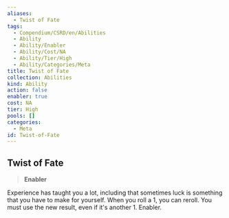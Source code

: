```yaml
---
aliases:
  - Twist of Fate
tags:
  - Compendium/CSRD/en/Abilities
  - Ability
  - Ability/Enabler
  - Ability/Cost/NA
  - Ability/Tier/High
  - Ability/Categories/Meta
title: Twist of Fate
collection: Abilities
kind: Ability
action: false
enabler: true
cost: NA
tier: High
pools: []
categories:
  - Meta
id: Twist-of-Fate
---
```

## Twist of Fate    
>**Enabler**  
    
Experience has taught you a lot, including that sometimes luck is something that you have to make for yourself. When you roll a 1, you can reroll. You must use the new result, even if it's another 1. Enabler.
